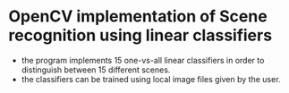 # OpenCV implementation of Scene recognition using linear classifiers
  - the program implements 15 one-vs-all linear classifiers in order to distinguish between 15 different scenes.
  - the classifiers can be trained using local image files given by the user.
